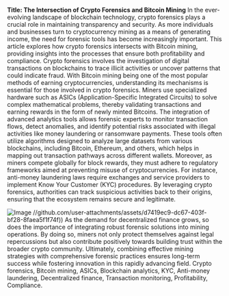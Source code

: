 **Title: The Intersection of Crypto Forensics and Bitcoin Mining**
In the ever-evolving landscape of blockchain technology, crypto forensics plays a crucial role in maintaining transparency and security. As more individuals and businesses turn to cryptocurrency mining as a means of generating income, the need for forensic tools has become increasingly important. This article explores how crypto forensics intersects with Bitcoin mining, providing insights into the processes that ensure both profitability and compliance.
Crypto forensics involves the investigation of digital transactions on blockchains to trace illicit activities or uncover patterns that could indicate fraud. With Bitcoin mining being one of the most popular methods of earning cryptocurrencies, understanding its mechanisms is essential for those involved in crypto forensics. Miners use specialized hardware such as ASICs (Application-Specific Integrated Circuits) to solve complex mathematical problems, thereby validating transactions and earning rewards in the form of newly minted Bitcoins.
The integration of advanced analytics tools allows forensic experts to monitor transaction flows, detect anomalies, and identify potential risks associated with illegal activities like money laundering or ransomware payments. These tools often utilize algorithms designed to analyze large datasets from various blockchains, including Bitcoin, Ethereum, and others, which helps in mapping out transaction pathways across different wallets.
Moreover, as miners compete globally for block rewards, they must adhere to regulatory frameworks aimed at preventing misuse of cryptocurrencies. For instance, anti-money laundering laws require exchanges and service providers to implement Know Your Customer (KYC) procedures. By leveraging crypto forensics, authorities can track suspicious activities back to their origins, ensuring that the ecosystem remains secure and legitimate.

![Image](https://github.com/user-attachments/assets/4a25d116-2220-4385-b08e-f287af8fcbc4)
 //github.com/user-attachments/assets/d7419ec9-dc67-403f-bf28-8faea5f1f74f))
As the demand for decentralized finance grows, so does the importance of integrating robust forensic solutions into mining operations. By doing so, miners not only protect themselves against legal repercussions but also contribute positively towards building trust within the broader crypto community. Ultimately, combining effective mining strategies with comprehensive forensic practices ensures long-term success while fostering innovation in this rapidly advancing field.
 Crypto forensics, Bitcoin mining, ASICs, Blockchain analytics, KYC, Anti-money laundering, Decentralized finance, Transaction monitoring, Profitability, Compliance.
